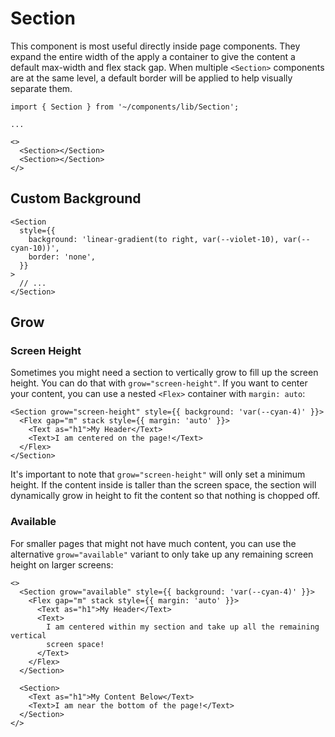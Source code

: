 # Section

This component is most useful directly inside page components. They expand the entire width of the apply a container to give the content a default max-width and flex stack gap. When multiple `<Section>` components are at the same level, a default border will be applied to help visually separate them.

```tsx
import { Section } from '~/components/lib/Section';

...

<>
  <Section></Section>
  <Section></Section>
</>
```

## Custom Background

```tsx
<Section
  style={{
    background: 'linear-gradient(to right, var(--violet-10), var(--cyan-10))',
    border: 'none',
  }}
>
  // ...
</Section>
```

## Grow

### Screen Height

Sometimes you might need a section to vertically grow to fill up the screen height. You can do that with `grow="screen-height"`. If you want to center your content, you can use a nested `<Flex>` container with `margin: auto`:

```tsx
<Section grow="screen-height" style={{ background: 'var(--cyan-4)' }}>
  <Flex gap="m" stack style={{ margin: 'auto' }}>
    <Text as="h1">My Header</Text>
    <Text>I am centered on the page!</Text>
  </Flex>
</Section>
```

It's important to note that `grow="screen-height"` will only set a minimum height. If the content inside is taller than the screen space, the section will dynamically grow in height to fit the content so that nothing is chopped off.

### Available

For smaller pages that might not have much content, you can use the alternative `grow="available"` variant to only take up any remaining screen height on larger screens:

```tsx
<>
  <Section grow="available" style={{ background: 'var(--cyan-4)' }}>
    <Flex gap="m" stack style={{ margin: 'auto' }}>
      <Text as="h1">My Header</Text>
      <Text>
        I am centered within my section and take up all the remaining vertical
        screen space!
      </Text>
    </Flex>
  </Section>

  <Section>
    <Text as="h1">My Content Below</Text>
    <Text>I am near the bottom of the page!</Text>
  </Section>
</>
```
